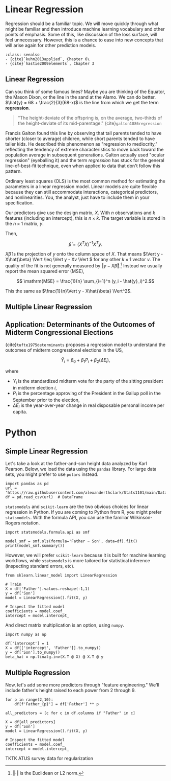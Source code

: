 # Linear Regression

Regression should be a familiar topic. We will move quickly through what might be familiar and then introduce machine learning vocabulary and other points of emphasis. Some of this, like discussion of the loss surface, will feel unnecessary. However, this is a chance to ease into new concepts that will arise again for other prediction models. 

```{admonition} Reading
:class: seealso
- {cite}`kuhn2013applied`, Chapter 6\
- {cite}`hastie2009elements`, Chapter 3
```

## Linear Regression

Can you think of some famous lines? Maybe you are thinking of the Equator, the Mason Dixon, or the line in the sand at the Alamo. We can do better. $\hat{y} = 68 + \frac{2}{3}(68-x)$ is the line from which we get the term **regression**.

> "The height-deviate of the offspring is, on the average, two-thirds of the height-deviate of its mid-parentage." {cite}`galton1886regression`

Francis Galton found this line by observing that tall parents tended to have shorter (closer to average) children, while short parents tended to have taller kids. He described this phenomenon as "regression to mediocrity," reflecting the tendency of extreme characteristics to move back toward the population average in subsequent generations. Galton actually used "ocular regression" (eyeballing it) and the term *regression* has stuck for the general line-of-best-fit technique, even when applied to data that don't follow this pattern.

Ordinary least squares (OLS) is the most common method for estimating the parameters in a linear regression model. Linear models are quite flexible because they can still accommodate interactions, categorical predictors, and nonlinearities. You, the analyst, just have to include them in your specification. 

Our predictors give use the design matrix, $X$. With $n$ observations and $k$ features (including an intercept), this is $n\times k$. The target variable is stored in the $n\times 1$ matrix, $y$.

Then, 

$$\hat{\beta} = (X^TX)^{-1} X^T y.$$

$X\hat{\beta}$ is the projection of $y$ onto the column space of $X$. That means $\Vert y - X\hat{\beta}  \Vert \leq \Vert y - Xv \Vert $ for any other $k\times 1$ vector $v$. The quality of the fit is not generally measured by $\Vert y - X\hat{\beta} \Vert$.[^1] Instead we usually report the mean squared error (MSE),

[^1]: $\Vert \cdot \Vert$ is the Euclidean or L2 norm. 

$$ \mathrm{MSE} = \frac{1}{n} \sum_{i=1}^n (y_i - \hat{y}_i)^2.$$

This the same as $\frac{1}{n}\Vert y - X\hat{\beta}  \Vert^2$.

## Multiple Linear Regression



## Application: Determinants of the Outcomes of Midterm Congressional Elections

{cite}`tufte1975determinants` proposes a regression model to understand the outcomes of midterm congressional elections in the US,

$$\hat{Y}_i = \beta_0 + \beta_1 P_i + \beta_2 (\Delta E_i),$$

where 

* $Y_i$ is the standardized midterm vote for the party of the sitting president in midterm election $i$,
* $P_i$ is the percentage approving of the President in the Gallup poll in the September prior to the election,
* $\Delta E_i$ is the year-over-year change in real disposable personal income per capita.



# Python

## Simple Linear Regression

Let's take a look at the father-and-son height data analyzed by Karl Pearson. Below, we load the data using the `pandas` library. For large data sets, you might prefer to use `polars` instead.

```
import pandas as pd
url = 'https://raw.githubusercontent.com/alexanderthclark/Stats1101/main/Data/FatherSonHeights/pearson.csv'
df = pd.read_csv(url)  # DataFrame
```

`statsmodels` and `scikit-learn` are the two obvious choices for linear regression in Python. If you are coming to Python from R, you might prefer `statsmodels`. With the formula API, you can use the familiar Wilkinson-Rogers notation.

```
import statsmodels.formula.api as smf

model_smf = smf.ols(formula='Father ~ Son', data=df).fit()
print(model_smf.summary())
```

However, we will prefer `scikit-learn` because it is built for machine learning workflows, while `statsmodels` is more tailored for statistical inference (inspecting standard errors, etc). 

```
from sklearn.linear_model import LinearRegression

# Train
X = df['Father'].values.reshape(-1,1)
y = df['Son']
model = LinearRegression().fit(X, y)

# Inspect the fitted model
coefficients = model.coef_
intercept = model.intercept_
```

And direct matrix multiplication is an option, using `numpy`. 

```
import numpy as np

df['intercept'] = 1
X = df[['intercept', 'Father']].to_numpy()
y = df['Son'].to_numpy()
beta_hat = np.linalg.inv(X.T @ X) @ X.T @ y
```



## Multiple Regression

Now, let's add some more predictors through "feature engineering." We'll include father's height raised to each power from 2 through 9. 

```
for p in range(2,10):
    df[f'Father_{p}'] = df['Father'] ** p

all_predictors = [c for c in df.columns if "Father" in c]

X = df[all_predictors]
y = df['Son']
model = LinearRegression().fit(X, y)

# Inspect the fitted model
coefficients = model.coef_
intercept = model.intercept_
```

TKTK ATUS survey data for regularization

